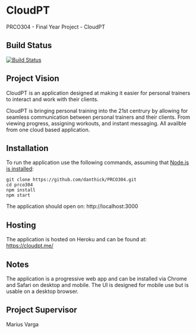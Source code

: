 # CloudPT
PRCO304 - Final Year Project - CloudPT

## Build Status
[![Build Status](https://travis-ci.com/danthick/PRCO304.svg?token=TxZAJ6udeP3cTDCTxJVG&branch=master)](https://travis-ci.com/danthick/PRCO304)

## Project Vision
CloudPT is an application designed at making it easier for personal trainers to interact and work with their clients.

CloudPT is bringing personal training into the 21st centrury by allowing for seamless communication between personal trainers and their clients. From viewing progress, assigning workouts, and instant messaging. All availble from one cloud based application.

## Installation
To run the application use the following commands, assuming that [Node.js is installed](https://nodejs.org/en/download/):

```
git clone https://github.com/danthick/PRCO304.git
cd prco304
npm install
npm start
```

The application should open on:
http://localhost:3000

## Hosting
The application is hosted on Heroku and can be found at:
https://cloudpt.me/

## Notes
The application is a progressive web app and can be installed via Chrome and Safari on desktop and mobile.
The UI is designed for mobile use but is usable on a desktop browser.

## Project Supervisor
Marius Varga
